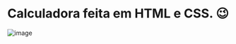 # Calculadora feita em HTML e CSS. 😉

![image](https://user-images.githubusercontent.com/74679398/128101524-afe2dcae-3bc4-4e24-9315-b26115cf8ecb.png)
